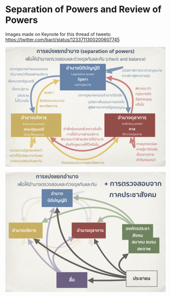 # Separation of Powers and Review of Powers

Images made on Keynote for this thread of tweets: https://twitter.com/bact/status/1233711300200607745 

![การแบ่งแยกอำนาจและการดุลอำนาจระหว่างกัน](separation-of-powers.png)

![การแบ่งแยกอำนาจ การดุลอำนาจระหว่างกัน และการตรวจสอบจากประชาชน](separation-of-powers-people.png)
